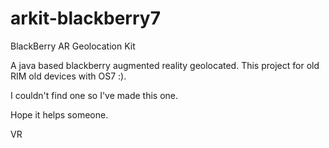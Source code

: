 arkit-blackberry7
=================

BlackBerry AR Geolocation Kit

A java based blackberry augmented reality geolocated. This project for old RIM old devices with OS7 :). 

I couldn't find one so I've made this one. 

Hope it helps someone.

VR


